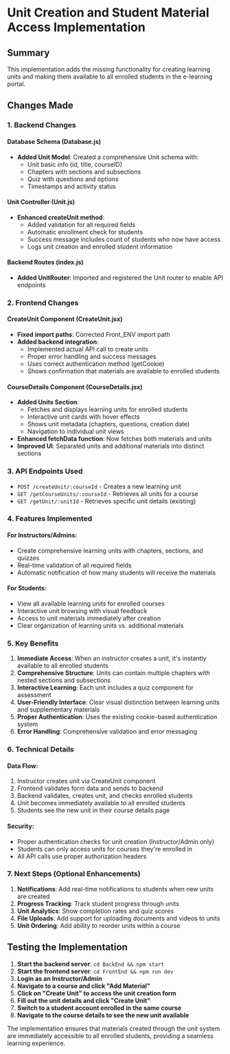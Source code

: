 # Unit Creation and Student Material Access Implementation

## Summary

This implementation adds the missing functionality for creating learning units and making them available to all enrolled students in the e-learning portal.

## Changes Made

### 1. Backend Changes

#### Database Schema (Database.js)

- **Added Unit Model**: Created a comprehensive Unit schema with:
  - Unit basic info (id, title, courseID)
  - Chapters with sections and subsections
  - Quiz with questions and options
  - Timestamps and activity status

#### Unit Controller (Unit.js)

- **Enhanced createUnit method**:
  - Added validation for all required fields
  - Automatic enrollment check for students
  - Success message includes count of students who now have access
  - Logs unit creation and enrolled student information

#### Backend Routes (index.js)

- **Added UnitRouter**: Imported and registered the Unit router to enable API endpoints

### 2. Frontend Changes

#### CreateUnit Component (CreateUnit.jsx)

- **Fixed import paths**: Corrected Front_ENV import path
- **Added backend integration**:
  - Implemented actual API call to create units
  - Proper error handling and success messages
  - Uses correct authentication method (getCookie)
  - Shows confirmation that materials are available to enrolled students

#### CourseDetails Component (CourseDetails.jsx)

- **Added Units Section**:
  - Fetches and displays learning units for enrolled students
  - Interactive unit cards with hover effects
  - Shows unit metadata (chapters, questions, creation date)
  - Navigation to individual unit views
- **Enhanced fetchData function**: Now fetches both materials and units
- **Improved UI**: Separated units and additional materials into distinct sections

### 3. API Endpoints Used

- `POST /createUnit/:courseId` - Creates a new learning unit
- `GET /getCourseUnits/:courseId` - Retrieves all units for a course
- `GET /getUnit/:unitId` - Retrieves specific unit details (existing)

### 4. Features Implemented

#### For Instructors/Admins:

- Create comprehensive learning units with chapters, sections, and quizzes
- Real-time validation of all required fields
- Automatic notification of how many students will receive the materials

#### For Students:

- View all available learning units for enrolled courses
- Interactive unit browsing with visual feedback
- Access to unit materials immediately after creation
- Clear organization of learning units vs. additional materials

### 5. Key Benefits

1. **Immediate Access**: When an instructor creates a unit, it's instantly available to all enrolled students
2. **Comprehensive Structure**: Units can contain multiple chapters with nested sections and subsections
3. **Interactive Learning**: Each unit includes a quiz component for assessment
4. **User-Friendly Interface**: Clear visual distinction between learning units and supplementary materials
5. **Proper Authentication**: Uses the existing cookie-based authentication system
6. **Error Handling**: Comprehensive validation and error messaging

### 6. Technical Details

#### Data Flow:

1. Instructor creates unit via CreateUnit component
2. Frontend validates form data and sends to backend
3. Backend validates, creates unit, and checks enrolled students
4. Unit becomes immediately available to all enrolled students
5. Students see the new unit in their course details page

#### Security:

- Proper authentication checks for unit creation (Instructor/Admin only)
- Students can only access units for courses they're enrolled in
- All API calls use proper authorization headers

### 7. Next Steps (Optional Enhancements)

1. **Notifications**: Add real-time notifications to students when new units are created
2. **Progress Tracking**: Track student progress through units
3. **Unit Analytics**: Show completion rates and quiz scores
4. **File Uploads**: Add support for uploading documents and videos to units
5. **Unit Ordering**: Add ability to reorder units within a course

## Testing the Implementation

1. **Start the backend server**: `cd BackEnd && npm start`
2. **Start the frontend server**: `cd FrontEnd && npm run dev`
3. **Login as an Instructor/Admin**
4. **Navigate to a course and click "Add Material"**
5. **Click on "Create Unit" to access the unit creation form**
6. **Fill out the unit details and click "Create Unit"**
7. **Switch to a student account enrolled in the same course**
8. **Navigate to the course details to see the new unit available**

The implementation ensures that materials created through the unit system are immediately accessible to all enrolled students, providing a seamless learning experience.
